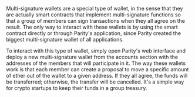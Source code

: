 Multi-signature wallets are a special type of wallet, in the sense that they are actually smart contracts that implement multi-signature functions so that a group of members can sign transactions when they all agree on the result. The only way to interact with these wallets is by using the smart contract directly or through Parity's application, since Parity created the biggest multi-signature wallet of all applications.

To interact with this type of wallet, simply open Parity's web interface and deploy a new multi-signature wallet from the accounts section with the addresses of the members that will participate in it. The way these wallets work is that each member can create a proposal to move a specific amount of ether out of the wallet to a given address. If they all agree, the funds will be transferred; otherwise, the transfer will be cancelled. It's a simple way for crypto startups to keep their funds in a group treasury.